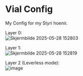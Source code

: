 # Vial Config
My Config for my Styri hoenir.

Layer 0:<br>
![Skjermbilde 2025-05-28 152803](https://github.com/user-attachments/assets/649e8144-c035-4158-8c3b-63c302f15528)

Layer 1: <br>
![Skjermbilde 2025-05-28 152819](https://github.com/user-attachments/assets/97300834-99cb-4a70-9c42-c718530dad58)

Layer 2 (Leverless mode): <br>
![image](https://github.com/user-attachments/assets/3c1dc1f1-982f-4ac0-b7b8-c713d22ed2cc)

